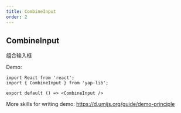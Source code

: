 ```yaml
---
title: CombineInput
order: 2
---
```


## CombineInput
组合输入框

Demo:

```tsx
import React from 'react';
import { CombineInput } from 'yap-lib';

export default () => <CombineInput />
```

More skills for writing demo: https://d.umijs.org/guide/demo-principle

